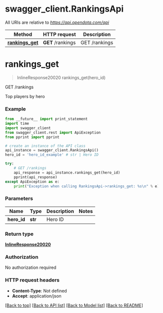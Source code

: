 # swagger_client.RankingsApi

All URIs are relative to *https://api.opendota.com/api*

Method | HTTP request | Description
------------- | ------------- | -------------
[**rankings_get**](RankingsApi.md#rankings_get) | **GET** /rankings | GET /rankings


# **rankings_get**
> InlineResponse20020 rankings_get(hero_id)

GET /rankings

Top players by hero

### Example 
```python
from __future__ import print_statement
import time
import swagger_client
from swagger_client.rest import ApiException
from pprint import pprint

# create an instance of the API class
api_instance = swagger_client.RankingsApi()
hero_id = 'hero_id_example' # str | Hero ID

try: 
    # GET /rankings
    api_response = api_instance.rankings_get(hero_id)
    pprint(api_response)
except ApiException as e:
    print("Exception when calling RankingsApi->rankings_get: %s\n" % e)
```

### Parameters

Name | Type | Description  | Notes
------------- | ------------- | ------------- | -------------
 **hero_id** | **str**| Hero ID | 

### Return type

[**InlineResponse20020**](InlineResponse20020.md)

### Authorization

No authorization required

### HTTP request headers

 - **Content-Type**: Not defined
 - **Accept**: application/json

[[Back to top]](#) [[Back to API list]](../README.md#documentation-for-api-endpoints) [[Back to Model list]](../README.md#documentation-for-models) [[Back to README]](../README.md)

